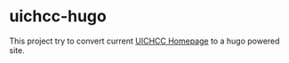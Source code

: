 # uichcc-hugo

This project try to convert current [UICHCC Homepage](https://uichcc.com) to a hugo powered site.

